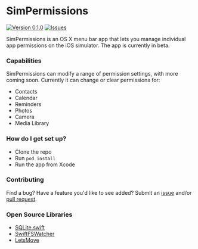 # SimPermissions

[![Version 0.1.0](https://img.shields.io/badge/version-0.1.0-green.svg)](https://github.com/NickEntin/SimPermissions/releases)
[![Issues](https://img.shields.io/github/issues/nickentin/simpermissions.svg?maxAge=2592000)](https://github.com/NickEntin/SimPermissions/issues)

SimPermissions is an OS X menu bar app that lets you manage individual app permissions on the iOS simulator. The app is currently in beta.

### Capabilities

SimPermissions can modify a range of permission settings, with more coming soon. Currently it can change or clear permissions for:

* Contacts
* Calendar
* Reminders
* Photos
* Camera
* Media Library

### How do I get set up?

* Clone the repo
* Run `pod install`
* Run the app from Xcode

### Contributing

Find a bug?  Have a feature you'd like to see added?  Submit an [issue](https://github.com/NickEntin/SimPermissions/issues/new) and/or [pull request](https://github.com/NickEntin/SimPermissions/compare).

### Open Source Libraries

* [SQLite.swift](https://github.com/stephencelis/SQLite.swift)
* [SwiftFSWatcher](https://github.com/gurinderhans/SwiftFSWatcher)
* [LetsMove](https://github.com/potionfactory/LetsMove)
